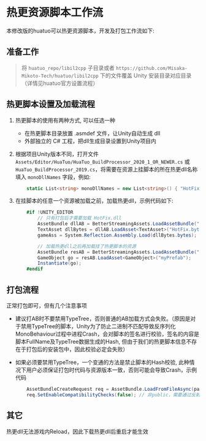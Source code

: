 # 热更资源脚本工作流

本修改版的huatuo可以热更资源脚本，开发及打包工作流如下:

## 准备工作
  >将 `huatuo_repo/libil2cpp` 子目录或者 `https://github.com/Misaka-Mikoto-Tech/huatuo/libil2cpp` 下的文件覆盖 Unity 安装目录对应目录（详情见huatuo官方设置流程）

## 热更脚本设置及加载流程
1. 热更脚本的使用有两种方式, 可以任选一种
    - 在热更脚本目录放置 .asmdef 文件，让Unity自动生成 dll
    - 外部独立的 C# 工程，把dll生成目录设置到Unity项目内    

2. 根据项目Unity版本不同，打开文件 `Assets/Editor/HuaTuo/HuaTuo_BuildProcessor_2020_1_OR_NEWER.cs` 或 `HuaTuo_BuildProcessor_2019.cs`，将需要在资源上挂脚本的所在热更dll名称填入 `monoDllNames` 字段，例如:
    ```csharp
        static List<string> monoDllNames = new List<string>() { "HotFix.dll"};
    ```
3. 在挂脚本的任意一个资源被加载之前，加载热更dll，示例代码如下:
    ```csharp
        #if !UNITY_EDITOR
            // 只有打包后才需要加载 HotFix.dll
            AssetBundle dllAB = BetterStreamingAssets.LoadAssetBundle("huatuo");
            TextAsset dllBytes = dllAB.LoadAsset<TextAsset>("HotFix.bytes");
            gameAss = System.Reflection.Assembly.Load(dllBytes.bytes);

            // 加载热更dll之后再加载挂了热更脚本的资源
            AssetBundle resAB = BetterStreamingAssets.LoadAssetBundle("artRes");
            GameObject go = resAB.LoadAsset<GameObject>("myPrefab");
            Instantiate(go);
        #endif
    ```
## 打包流程
正常打包即可，但有几个注意事项
* 建议打AB时不要禁用TypeTree，否则普通的AB加载方式会失败。（原因是对于禁用TypeTree的脚本，Unity为了防止二进制不匹配导致反序列化MonoBehaviour过程中进程Crash，会对脚本的签名进行校验，签名的内容是脚本FullName及TypeTree数据生成的Hash, 但由于我们的热更脚本信息不存在于打包后的安装包中，因此校验必定会失败）

* 如果必须要禁用TypeTree，一个变通的方法是禁止脚本的Hash校验, 此种情况下用户必须保证打包时代码与资源版本一致，否则可能会导致Crash，示例代码
    ```csharp
        AssetBundleCreateRequest req = AssetBundle.LoadFromFileAsync(path);
        req.SetEnableCompatibilityChecks(false); // 非public，需要通过反射调用
    ```

## 其它
热更dll无法游戏内Reload，因此下载热更dll后重启才能生效